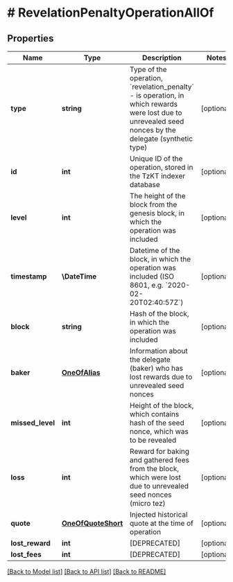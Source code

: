 # # RevelationPenaltyOperationAllOf

## Properties

Name | Type | Description | Notes
------------ | ------------- | ------------- | -------------
**type** | **string** | Type of the operation, &#x60;revelation_penalty&#x60; - is operation, in which rewards were lost due to unrevealed seed nonces by the delegate (synthetic type) | [optional]
**id** | **int** | Unique ID of the operation, stored in the TzKT indexer database | [optional]
**level** | **int** | The height of the block from the genesis block, in which the operation was included | [optional]
**timestamp** | **\DateTime** | Datetime of the block, in which the operation was included (ISO 8601, e.g. &#x60;2020-02-20T02:40:57Z&#x60;) | [optional]
**block** | **string** | Hash of the block, in which the operation was included | [optional]
**baker** | [**OneOfAlias**](OneOfAlias.md) | Information about the delegate (baker) who has lost rewards due to unrevealed seed nonces | [optional]
**missed_level** | **int** | Height of the block, which contains hash of the seed nonce, which was to be revealed | [optional]
**loss** | **int** | Reward for baking and gathered fees from the block, which were lost due to unrevealed seed nonces (micro tez) | [optional]
**quote** | [**OneOfQuoteShort**](OneOfQuoteShort.md) | Injected historical quote at the time of operation | [optional]
**lost_reward** | **int** | [DEPRECATED] | [optional]
**lost_fees** | **int** | [DEPRECATED] | [optional]

[[Back to Model list]](../../README.md#models) [[Back to API list]](../../README.md#endpoints) [[Back to README]](../../README.md)
